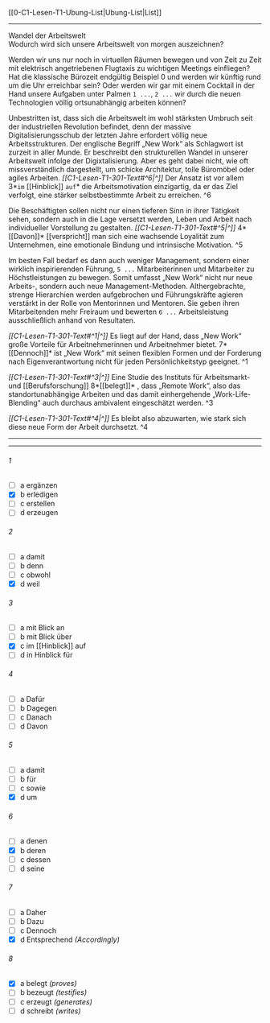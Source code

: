 [[0-C1-Lesen-T1-Ubung-List|Ubung-List|List]]

---

Wandel der Arbeitswelt  
Wodurch wird sich unsere Arbeitswelt von morgen auszeichnen?

Werden wir uns nur noch in virtuellen Räumen bewegen und von Zeit zu Zeit mit elektrisch angetriebenen Flugtaxis zu wichtigen Meetings einfliegen? Hat die klassische Bürozeit endgültig Beispiel 0 und werden wir künftig rund um die Uhr erreichbar sein? Oder werden wir gar mit einem Cocktail in der Hand unsere Aufgaben unter Palmen `1 ...`, `2 ...` wir durch die neuen Technologien völlig ortsunabhängig arbeiten können?

Unbestritten ist, dass sich die Arbeitswelt im wohl stärksten Umbruch seit der industriellen Revolution befindet, denn der massive Digitalisierungsschub der letzten Jahre erfordert völlig neue Arbeitsstrukturen. Der englische Begriff „New Work“ als Schlagwort ist zurzeit in aller Munde. Er beschreibt den strukturellen Wandel in unserer Arbeitswelt infolge der Digixtalisierung. Aber es geht dabei nicht, wie oft missverständlich dargestellt, um schicke Architektur, tolle Büromöbel oder agiles Arbeiten.
_[[C1-Lesen-T1-301-Text#^6|^]]_ Der Ansatz ist vor allem 3*`im` [[Hinblick]] `auf`* die Arbeitsmotivation einzigartig, da er das Ziel verfolgt, eine stärker selbstbestimmte Arbeit zu erreichen. ^6

Die Beschäftigten sollen nicht nur einen tieferen Sinn in ihrer Tätigkeit sehen, sondern auch in die Lage versetzt werden, Leben und Arbeit nach individueller Vorstellung zu gestalten.
_[[C1-Lesen-T1-301-Text#^5|^]]_ 4*[[Davon]]* [[verspricht]] man sich eine wachsende Loyalität zum Unternehmen, eine emotionale Bindung und intrinsische Motivation. ^5

Im besten Fall bedarf es dann auch weniger Management, sondern einer wirklich inspirierenden Führung, `5 ...` Mitarbeiterinnen und Mitarbeiter zu Höchstleistungen zu bewegen. Somit umfasst „New Work“ nicht nur neue Arbeits-, sondern auch neue Management-Methoden. Althergebrachte, strenge Hierarchien werden aufgebrochen und Führungskräfte agieren verstärkt in der Rolle von Mentorinnen und Mentoren. Sie geben ihren Mitarbeitenden mehr Freiraum und bewerten `6 ...` Arbeitsleistung ausschließlich anhand von Resultaten.

_[[C1-Lesen-T1-301-Text#^1|^]]_ Es liegt auf der Hand, dass „New Work“ große Vorteile für Arbeitnehmerinnen und Arbeitnehmer bietet. 7*[[Dennoch]]* ist „New Work“ mit seinen flexiblen Formen und der Forderung nach Eigenverantwortung nicht für jeden Persönlichkeitstyp geeignet. ^1

_[[C1-Lesen-T1-301-Text#^3|^]]_ Eine Studie des Instituts für Arbeitsmarkt- und [[Berufsforschung]] 8*[[belegt]]* , dass „Remote Work“, also das standortunabhängige Arbeiten und das damit einhergehende „Work-Life-Blending“ auch durchaus ambivalent eingeschätzt werden. ^3

_[[C1-Lesen-T1-301-Text#^4|^]]_ Es bleibt also abzuwarten, wie stark sich diese neue Form der Arbeit durchsetzt. ^4

---

---

###### 1

- [ ] a ergänzen
- [x] b erledigen
- [ ] c erstellen
- [ ] d erzeugen

###### 2

- [ ] a damit
- [ ] b denn
- [ ] c obwohl
- [x] d weil

###### 3

- [ ] a mit Blick an
- [ ] b mit Blick über
- [x] c im [[Hinblick]] auf
- [ ] d in Hinblick für

###### 4

- [ ] a Dafür
- [ ] b Dagegen
- [ ] c Danach
- [ ] d Davon

###### 5

- [ ] a damit
- [ ] b für
- [ ] c sowie
- [x] d um

###### 6

- [ ] a denen
- [x] b deren
- [ ] c dessen
- [ ] d seine

###### 7

- [ ] a Daher
- [ ] b Dazu
- [ ] c Dennoch
- [x] d Entsprechend _(Accordingly)_

###### 8

- [x] a belegt _(proves)_
- [ ] b bezeugt _(testifies)_
- [ ] c erzeugt _(generates)_
- [ ] d schreibt _(writes)_
